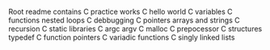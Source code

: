 Root readme contains C practice works
C hello world
C variables
C functions nested loops
C debbugging
C pointers arrays and strings
C recursion
C static libraries
C argc argv
C malloc
C prepocessor
C structures typedef
C function pointers
C variadic functions
C singly linked lists